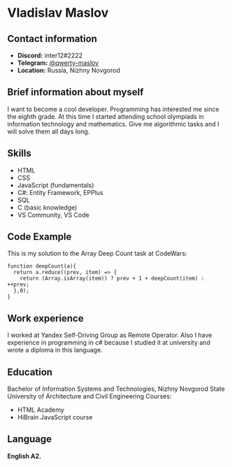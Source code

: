 # Vladislav Maslov
## Contact information
* **Discord:** inter12#2222
* **Telegram:** [@qwerty-maslov](https://t.me/qwerty_maslov)
* **Location:** Russia, Nizhny Novgorod

## Brief information about myself
I want to become a cool developer. Programming has interested me since the eighth grade. At this time I started attending school olympiads in information technology and mathematics.
Give me algorithmic tasks and I will solve them all days long.

## Skills
* HTML
* CSS
* JavaScript (fundamentals)
* C#: Entity Framework, EPPlus
* SQL 
* C (basic knowledge)
* VS Community, VS Code

## Code Example
This is my solution to the Array Deep Count task at CodeWars:
```
function deepCount(a){
  return a.reduce((prev, item) => {
    return (Array.isArray(item)) ? prev + 1 + deepCount(item) : ++prev;
  },0);
}
```

## Work experience
I worked at Yandex Self-Driving Group as Remote Operator. Also I have experience in programming in c# because I studied it at university and wrote a diploma in this language.

## Education
Bachelor of Information Systems and Technologies, Nizhny Novgorod State University of Architecture and Civil Engineering
Courses: 
* HTML Academy
* HiBrain JavaScript course

## Language
**English A2.**
